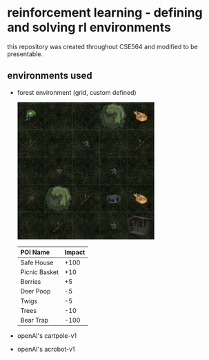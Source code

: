 # reinforcement learning - defining and solving rl environments
this repository was created throughout CSE564 and modified to be presentable.
## environments used
  - forest environment (grid, custom defined)
  
    ![Sample Forest Render](forest_env/sample.png)
    
    POI Name      | Impact 
    --------------|-------
    Safe House    |  +100
    Picnic Basket |  +10
    Berries       |  +5
    Deer Poop     |  -5
    Twigs         |  -5
    Trees         |  -10
    Bear Trap     |  -100
    
  - openAI's cartpole-v1
  - openAI's acrobot-v1

